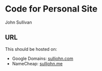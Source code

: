 # Code for Personal Site

John Sullivan

## URL

This should be hosted on:
* Google Domains: [sulljohn.com](http://sulljohn.com)
* NameCheap: [sulljohn.me](http://sulljohn.me)
